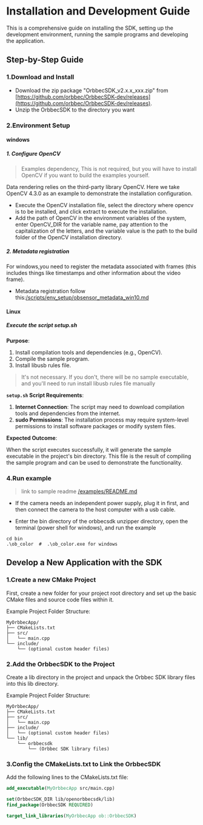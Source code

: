 # Installation and Development Guide

This is a comprehensive guide on installing the SDK, setting up the development environment, running the sample programs and developing the application.

## Step-by-Step Guide

### 1.Download and Install

- Download the zip package "OrbbecSDK_v2.x.x_xxx.zip" from [https://github.com/orbbec/OrbbecSDK-dev/releases](https://github.com/orbbec/OrbbecSDK-dev/releases).
- Unzip the OrbbecSDK to the directory you want

### 2.Environment Setup

#### windows

##### 1. Configure OpenCV

> Examples dependency, This is not required, but you will have to install OpenCV if you want to build the examples yourself.

Data rendering relies on the third-party library OpenCV. Here we take OpenCV 4.3.0 as an example to demonstrate the installation configuration.

- Execute the OpenCV installation file, select the directory where opencv is to be installed, and click extract to execute the installation.
- Add the path of OpenCV in the environment variables of the system, enter OpenCV_DIR for the variable name, pay attention to the capitalization of the letters, and the variable value is the path to the build folder of the OpenCV installation directory.

##### 2. Metadata registration

For windows,you need to register the metadata associated with frames (this includes things like timestamps and other information about the video frame).

- Metadata registration follow this:[/scripts/env_setup/obsensor_metadata_win10.md](/scripts/env_setup/obsensor_metadata_win10.md)

#### Linux

##### Execute the script setup.sh

**Purpose**:

1. Install compilation tools and dependencies (e.g., OpenCV).
2. Compile the sample program.
3. Install libusb rules file.

> It's not necessary. If you don't, there will be no sample executable, and you'll need to run install libusb rules file manually

**`setup.sh` Script Requirements**:

1. **Internet Connection**: The script may need to download compilation tools and dependencies from the internet.
2. **sudo Permissions**: The installation process may require system-level permissions to install software packages or modify system files.

**Expected Outcome**:

When the script executes successfully, it will generate the sample executable in the project's bin directory. This file is the result of compiling the sample program and can be used to demonstrate the functionality.

### 4.Run example

> link to sample readme [/examples/README.md](/examples/README.md)

- If the camera needs an independent power supply, plug it in first, and then connect the camera to the host computer with a usb cable.

- Enter the bin directory of the orbbecsdk unzipper directory, open the terminal (power shell for windows), and run the example

```shell
cd bin
.\ob_color  #  .\ob_color.exe for windows
```

## Develop a New Application with the SDK

### 1.Create a new CMake Project

First, create a new folder for your project root directory and set up the basic CMake files and source code files within it.

Example Project Folder Structure:

```plaintext
MyOrbbecApp/
├── CMakeLists.txt
├── src/
│   └── main.cpp
└── include/
    └── (optional custom header files)
```

### 2.Add the OrbbecSDK to the Project

Create a lib directory in the project and unpack the Orbbec SDK library files into this lib directory.

Example Project Folder Structure:

```plaintext
MyOrbbecApp/
├── CMakeLists.txt
├── src/
│   └── main.cpp
├── include/
│   └── (optional custom header files)
└── lib/
    └── orbbecsdk
        └── (Orbbec SDK library files)
```

### 3.Config the CMakeLists.txt to Link the OrbbecSDK

Add the following lines to the CMakeLists.txt file:

```cmake
add_executable(MyOrbbecApp src/main.cpp)

set(OrbbecSDK_DIR lib/openorbbecsdk/lib)
find_package(OrbbecSDK REQUIRED)

target_link_libraries(MyOrbbecApp ob::OrbbecSDK)
```
